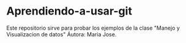 # Aprendiendo-a-usar-git
Este repositorio sirve para probar los ejemplos de la clase 
"Manejo y Visualizacion de datos"
Áutora: Maria Jose.
